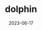 ---
title: "dolphin"
type: mammal
date: 2023-06-17
hashtag: dolphin
related:
  - ocean
tags:
  - mammal
  - animal
type-of:
  - mammal
---